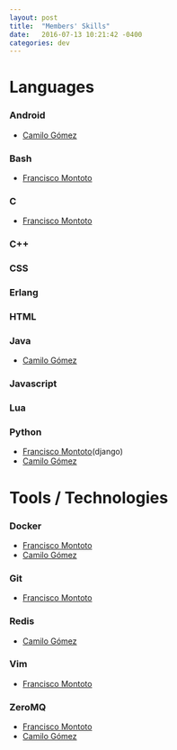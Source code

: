 ```yaml
---
layout: post
title:  "Members' Skills"
date:   2016-07-13 10:21:42 -0400
categories: dev
---
```

# Languages

### Android

  - [Camilo Gómez][camilog]

### Bash

  - [Francisco Montoto][fmontoto]

### C

  - [Francisco Montoto][fmontoto]

### C++

### CSS

### Erlang

### HTML

### Java

  - [Camilo Gómez][camilog]

### Javascript

### Lua

### Python

  - [Francisco Montoto][fmontoto](django)
  - [Camilo Gómez][camilog]

# Tools / Technologies

### Docker

  - [Francisco Montoto][fmontoto]
  - [Camilo Gómez][camilog]

### Git

  - [Francisco Montoto][fmontoto]

### Redis

  - [Camilo Gómez][camilog]

### Vim

  - [Francisco Montoto][fmontoto]

### ZeroMQ

  - [Francisco Montoto][fmontoto]
  - [Camilo Gómez][camilog]

[fmontoto]: https://www.github.com/fmontoto
[camilog]: https://www.github.com/camilgo
